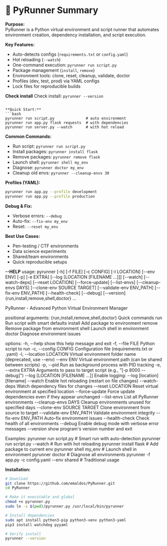 # 📌 PyRunner Summary  

**Purpose:**  
PyRunner is a Python virtual environment and script runner that automates environment creation, dependency installation, and script execution.  

**Key Features:**  
- Auto-detects configs (`requirements.txt` or `config.yaml`)  
- Hot reloading (`--watch`)  
- One-command execution: `pyrunner run script.py`  
- Package management (`install`, `remove`)  
- Environment tools: clone, reset, cleanup, validate, doctor  
- Profiles (dev, test, prod) via YAML configs  
- Lock files for reproducible builds  

**Check install**
Check install: `pyrunner --version`  
```

**Quick Start:**  
```bash
pyrunner run script.py              # auto environment
pyrunner run app.py flask requests  # with dependencies
pyrunner run server.py --watch      # with hot reload
```

**Common Commands:**  
- Run script: `pyrunner run script.py`  
- Install packages: `pyrunner install flask`  
- Remove packages: `pyrunner remove flask`  
- Launch shell: `pyrunner shell my_env`  
- Diagnose: `pyrunner doctor my_env`  
- Cleanup old envs: `pyrunner --cleanup-envs 30`  

**Profiles (YAML):**  
```bash
pyrunner run app.py --profile development
pyrunner run app.py --profile production
```

**Debug & Fix:**  
- Verbose errors: `--debug`  
- Auto-fix: `--fix-env my_env`  
- Reset: `--reset my_env`  

**Best Use Cases:**  
- Pen-testing / CTF environments  
- Data science experiments  
- Shared/team environments  
- Quick reproducible setups  

**--HELP**
usage: pyrunner [-h] [-f FILE] [-c CONFIG] [-l LOCATION] [--env ENV] [-p] [-e EXTRA]
                [--log [LOCATION [FILENAME ...]]] [--watch] [--watch-deps] [--reset LOCATION] [--force-update]
                [--list-envs] [--cleanup-envs DAYS] [--clone-env SOURCE TARGET] [--validate-env ENV_PATH]
                [--fix-env ENV_PATH] [--health-check] [--debug] [--version]
                {run,install,remove,shell,doctor} ...

PyRunner - Advanced Python Virtual Environment Manager

positional arguments:
  {run,install,remove,shell,doctor}
                        Quick commands
    run                 Run script with smart defaults
    install             Add package to environment
    remove              Remove package from environment
    shell               Launch shell in environment
    doctor              Diagnose environment issues

options:
  -h, --help            show this help message and exit
  -f, --file FILE       Python script to run
  -c, --config CONFIG   Configuration file (requirements.txt or .yaml)
  -l, --location LOCATION
                        Virtual environment folder name (deprecated, use --env)
  --env ENV             Virtual environment path (can be shared between scripts)
  -p, --pid             Run as background process with PID tracking
  -e, --extra EXTRA     Arguments to pass to target script (e.g., "[-p 8000 --debug]")
  --log [LOCATION [FILENAME ...]]
                        Enable logging: --log [location] [filename]
  --watch               Enable hot reloading (restart on file changes)
  --watch-deps          Watch dependency files for changes
  --reset LOCATION      Reset virtual environment at specified location
  --force-update        Force update dependencies even if they appear unchanged
  --list-envs           List all PyRunner environments
  --cleanup-envs DAYS   Cleanup environments unused for specified days
  --clone-env SOURCE TARGET
                        Clone environment from source to target
  --validate-env ENV_PATH
                        Validate environment integrity
  --fix-env ENV_PATH    Auto-fix environment issues
  --health-check        Check health of all environments
  --debug               Enable debug mode with verbose error messages
  --version             show program's version number and exit

Examples:
  pyrunner run script.py                           # Smart run with auto-detection
  pyrunner run script.py --watch                   # Run with hot reloading
  pyrunner install flask                           # Add package to current env
  pyrunner shell my_env                           # Launch shell in environment
  pyrunner doctor                                 # Diagnose all environments
  pyrunner -f app.py -c config.yaml --env shared  # Traditional usage

**Installation:**  
```bash
# Download
git clone https://github.com/emaldos/PyRunner.git
cd PyRunner

# Make it executable and global
chmod +x pyrunner.py
sudo ln -s $(pwd)/pyrunner.py /usr/local/bin/pyrunner

# Install dependencies
sudo apt install python3-pip python3-venv python3-yaml
pip3 install watchdog pyyaml

# Verify install
pyrunner --version
